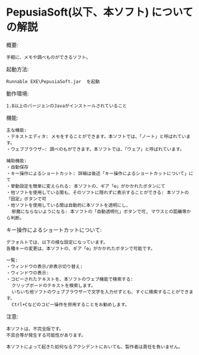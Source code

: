 # PepusiaSoft(以下、本ソフト) についての解説


概要:

    手軽に、メモや調べものができるソフト。

起動方法:

    Runnable EXE\PepusiaSoft.jar  を起動


動作環境:

    1.8以上のバージョンのJavaがインストールされていること



機能:
    
    主な機能:
    ・テキストエディタ: メモをすることができます。本ソフトでは、「ノート」と呼ばれています。 
    ・ウェブブラウザ―: 調べのもができます。本ソフトでは、「ウェブ」と呼ばれています。
    
    補助機能:
    ・自動保存
    ・キー操作によるショートカット: 詳細は後述「キー操作によるショートカットについて」にて
    ・挙動設定を簡単に変えられる: 本ソフトの、ギア「⚙」がかかれたボタンにて
    ・他ソフトを使用している間も、そのソフトに隠れずに表示することができる: 本ソフトの「固定」ボタンで可
    ・他ソフトを使用している間は自動的に本ソフトを透明にし、
      邪魔にならないようになる: 本ソフトの「自動透明化」ボタンで可, マウスとの距離等から判断。



キー操作によるショートカットについて:

    デフォルトでは、以下の様な設定になっています。
    各種キーの変更は、本ソフトの、ギア「⚙」がかかれたボタンで可能です。
    
    一覧:
    ・ウィンドウの表示/非表示切り替え: 
    ・ウィンドウの表示: 
    ・コピーされたテキストを、本ソフトのウェブ機能で検索する: 
      クリップボードのテキストを検索します。
      いちいち他ソフトのウェブブラウザーで文字を入力せずとも、すぐに検索することができます。
      Ctrl+Cなどのコピー操作を併用することをお勧めします。



注意:

    本ソフトは、不完全版です。
    不具合等が発生する可能性があります。
    
    本ソフトによって起きた如何なるアクシデントにおいても、製作者は責任を負いません。

